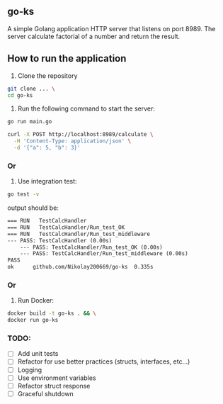 ## go-ks

A simple Golang application
HTTP server that listens on port 8989.
The server calculate factorial of a number and return the result.

## How to run the application
1. Clone the repository
```bash
git clone ... \ 
cd go-ks
```

1. Run the following command to start the server:
```bash
go run main.go
```

```bash
curl -X POST http://localhost:8989/calculate \
  -H 'Content-Type: application/json' \
  -d '{"a": 5, "b": 3}'
```

### Or
1. Use integration test:
```bash
go test -v
```
output should be:
```txt
=== RUN   TestCalcHandler
=== RUN   TestCalcHandler/Run_test_OK
=== RUN   TestCalcHandler/Run_test_middleware
--- PASS: TestCalcHandler (0.00s)
    --- PASS: TestCalcHandler/Run_test_OK (0.00s)
    --- PASS: TestCalcHandler/Run_test_middleware (0.00s)
PASS
ok      github.com/Nikolay200669/go-ks  0.335s

```

### Or

1. Run Docker:
```bash
docker build -t go-ks . && \
docker run go-ks
```

### TODO:
- [ ] Add unit tests
- [ ] Refactor for use better practices (structs, interfaces, etc...)
- [ ] Logging
- [ ] Use environment variables
- [ ] Refactor struct response
- [ ] Graceful shutdown